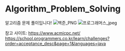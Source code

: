 # Algorithm_Problem_Solving

알고리즘 문제 풀이입니다!
![백준_PNG](https://user-images.githubusercontent.com/115389344/220794294-b92997e9-2b0d-41fe-8d5b-38cc4e84ebef.png)
![프로그래머스_jpeg](https://user-images.githubusercontent.com/115389344/220794301-76cd1c36-7cc9-491c-823e-b39270a0fa7d.jpeg)

참고 사이트: https://www.acmicpc.net/
             https://school.programmers.co.kr/learn/challenges?order=acceptance_desc&page=1&languages=java
